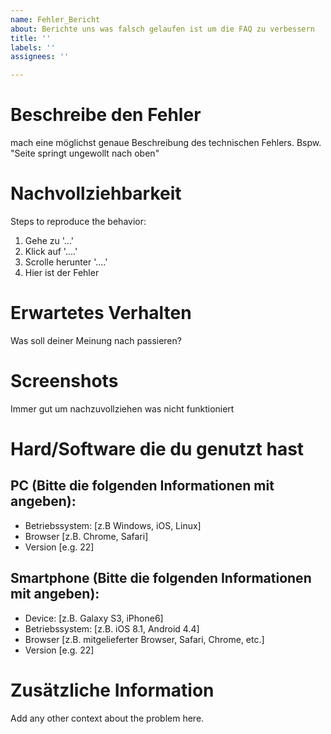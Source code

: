 ```yaml
---
name: Fehler_Bericht
about: Berichte uns was falsch gelaufen ist um die FAQ zu verbessern
title: ''
labels: ''
assignees: ''

---
```


# Beschreibe den Fehler
mach eine möglichst genaue Beschreibung des technischen Fehlers. Bspw. "Seite springt ungewollt nach oben"

# Nachvollziehbarkeit
Steps to reproduce the behavior:
1. Gehe zu '...'
2. Klick auf '....'
3. Scrolle herunter '....'
4. Hier ist der Fehler

# Erwartetes Verhalten
Was soll deiner Meinung nach passieren?

# Screenshots
Immer gut um nachzuvollziehen was nicht funktioniert

# Hard/Software die du genutzt hast

## PC (Bitte die folgenden Informationen mit angeben):
 - Betriebssystem: [z.B Windows, iOS, Linux]
 - Browser [z.B. Chrome, Safari]
 - Version [e.g. 22]

## Smartphone (Bitte die folgenden Informationen mit angeben):
 - Device: [z.B. Galaxy S3, iPhone6]
 - Betriebssystem: [z.B. iOS 8.1, Android 4.4]
 - Browser [z.B. mitgelieferter Browser, Safari, Chrome, etc.]
 - Version [e.g. 22]

# Zusätzliche Information
Add any other context about the problem here.
